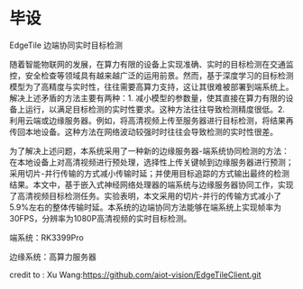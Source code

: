 #  毕设

EdgeTile 边端协同实时目标检测

随着智能物联网的发展，在算力有限的设备上实现准确、实时的目标检测在交通监控，安全检查等领域具有越来越广泛的运用前景。然而，基于深度学习的目标检测模型为了高精度与实时性，往往需要高算力支持，这让其很难被部署到端系统上。解决上述矛盾的方法主要有两种：1. 减小模型的参数量，使其直接在算力有限的设备上运行，以满足目标检测的实时性要求。这种方法往往导致检测精度很低。2. 利用云端或边缘服务器。例如，将高清视频上传至服务器进行目标检测，将结果再传回本地设备。这种方法在网络波动较强时时往往会导致检测的实时性很差。
  
为了解决上述问题，本系统采用了一种新的边缘服务器-端系统协同检测的方法：在本地设备上对高清视频进行预处理，选择性上传关键帧到边缘服务器进行预测；采用切片-并行传输的方式减小传输时延；并使用目标追踪的方式输出最终的检测结果。本文中，基于嵌入式神经网络处理器的端系统与边缘服务器协同工作，实现了高清视频目标检测任务。实验表明，本文采用的切片-并行的传输方式减小了5.9\%左右的整体传输时延。本系统的边端协同方法能够在端系统上实现帧率为30FPS，分辨率为1080P高清视频的实时目标检测。


端系统：RK3399Pro

边缘系统：高算力服务器

credit to : Xu Wang:https://github.com/aiot-vision/EdgeTileClient.git
